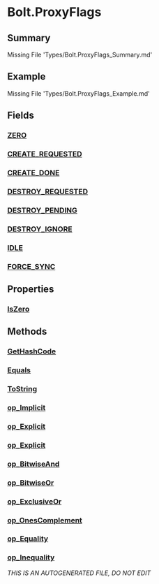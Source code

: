 # Bolt.ProxyFlags
## Summary
Missing File 'Types/Bolt.ProxyFlags_Summary.md'
## Example
Missing File 'Types/Bolt.ProxyFlags_Example.md'
## Fields
### [ZERO](Types/Bolt.ProxyFlags/F/ZERO.md)
### [CREATE_REQUESTED](Types/Bolt.ProxyFlags/F/CREATE_REQUESTED.md)
### [CREATE_DONE](Types/Bolt.ProxyFlags/F/CREATE_DONE.md)
### [DESTROY_REQUESTED](Types/Bolt.ProxyFlags/F/DESTROY_REQUESTED.md)
### [DESTROY_PENDING](Types/Bolt.ProxyFlags/F/DESTROY_PENDING.md)
### [DESTROY_IGNORE](Types/Bolt.ProxyFlags/F/DESTROY_IGNORE.md)
### [IDLE](Types/Bolt.ProxyFlags/F/IDLE.md)
### [FORCE_SYNC](Types/Bolt.ProxyFlags/F/FORCE_SYNC.md)
## Properties
### [IsZero](Types/Bolt.ProxyFlags/P/IsZero.md)
## Methods
### [GetHashCode](Types/Bolt.ProxyFlags/M/GetHashCode.md)
### [Equals](Types/Bolt.ProxyFlags/M/Equals.md)
### [ToString](Types/Bolt.ProxyFlags/M/ToString.md)
### [op_Implicit](Types/Bolt.ProxyFlags/M/op_Implicit.md)
### [op_Explicit](Types/Bolt.ProxyFlags/M/op_Explicit.md)
### [op_Explicit](Types/Bolt.ProxyFlags/M/op_Explicit.md)
### [op_BitwiseAnd](Types/Bolt.ProxyFlags/M/op_BitwiseAnd.md)
### [op_BitwiseOr](Types/Bolt.ProxyFlags/M/op_BitwiseOr.md)
### [op_ExclusiveOr](Types/Bolt.ProxyFlags/M/op_ExclusiveOr.md)
### [op_OnesComplement](Types/Bolt.ProxyFlags/M/op_OnesComplement.md)
### [op_Equality](Types/Bolt.ProxyFlags/M/op_Equality.md)
### [op_Inequality](Types/Bolt.ProxyFlags/M/op_Inequality.md)

*THIS IS AN AUTOGENERATED FILE, DO NOT EDIT*
